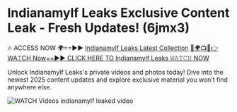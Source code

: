 # Indianamylf Leaks Exclusive Content Leak - Fresh Updates! (6jmx3)

🔥 ACCESS NOW 🌍==►► <a href="https://tinyurl.com/3fjeunct" rel="nofollow">Indianamylf Leaks Latest Collection</a></h3>
[🔴🌍📺📱👉WA𝚃CH Now==►► CLICK HERE TO Indianamylf Leaks 𝚆𝙰𝚃𝙲𝙷 NOW](https://tinyurl.com/3fjeunct)

Unlock Indianamylf Leaks's private videos and photos today! Dive into the newest 2025 content updates and explore exclusive material you won’t find anywhere else.


<a href="https://tinyurl.com/3fjeunct" rel="nofollow" data-target="animated-image.originalLink"><img src="https://camo.githubusercontent.com/8a4f000d20f83aca3bf7ec5f350d767afa0574a8a352519fd8cfa583a6f93a33/68747470733a2f2f692e696d6775722e636f6d2f644a486b345a712e676966" alt="WATCH Videos" data-canonical-src="https://i.imgur.com/dJHk4Zq.gif" style="max-width: 100%; display: inline-block;" data-target="animated-image.originalImage"></a>
indianamylf leaked video